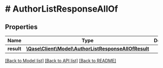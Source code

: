 # # AuthorListResponseAllOf

## Properties

Name | Type | Description | Notes
------------ | ------------- | ------------- | -------------
**result** | [**\Qase\Client\Model\AuthorListResponseAllOfResult**](AuthorListResponseAllOfResult.md) |  | [optional]

[[Back to Model list]](../../README.md#models) [[Back to API list]](../../README.md#endpoints) [[Back to README]](../../README.md)
